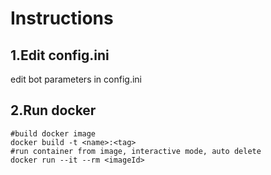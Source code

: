 # Instructions
## 1.Edit config.ini
edit bot parameters in config.ini
## 2.Run docker
```shell
#build docker image
docker build -t <name>:<tag>
#run container from image, interactive mode, auto delete 
docker run --it --rm <imageId>
```